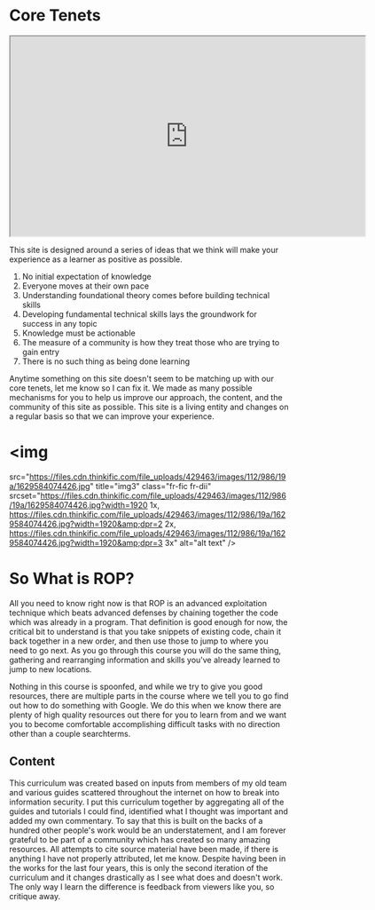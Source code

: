 # Core Tenets

<iframe allowfullscreen class="fr-draggable" height="360" src="https://www.youtube.com/embed/j3zXTthcaWo?wmode=opaque" width="640"></iframe>

  

This site is designed around a series of ideas that we think will make
your experience as a learner as positive as possible.

1.  No initial expectation of knowledge
2.  Everyone moves at their own pace
3.  Understanding foundational theory comes before building technical
    skills
4.  Developing fundamental technical skills lays the groundwork for
    success in any topic
5.  Knowledge must be actionable
6.  The measure of a community is how they treat those who are trying to
    gain entry
7.  There is no such thing as being done learning

Anytime something on this site doesn't seem to be matching up with our
core tenets, let me know so I can fix it. We made as many possible
mechanisms for you to help us improve our approach, the content, and the
community of this site as possible. This site is a living entity and
changes on a regular basis so that we can improve your experience.

  

# <img
src="https://files.cdn.thinkific.com/file_uploads/429463/images/112/986/19a/1629584074426.jpg"
title="img3" class="fr-fic fr-dii"
srcset="https://files.cdn.thinkific.com/file_uploads/429463/images/112/986/19a/1629584074426.jpg?width=1920 1x, https://files.cdn.thinkific.com/file_uploads/429463/images/112/986/19a/1629584074426.jpg?width=1920&amp;dpr=2 2x, https://files.cdn.thinkific.com/file_uploads/429463/images/112/986/19a/1629584074426.jpg?width=1920&amp;dpr=3 3x"
alt="alt text" /> 

# So What is ROP?

All you need to know right now is that ROP is an advanced exploitation
technique which beats advanced defenses by chaining together the code
which was already in a program. That definition is good enough for now,
the critical bit to understand is that you take snippets of existing
code, chain it back together in a new order, and then use those to jump
to where you need to go next. As you go through this course you will do
the same thing, gathering and rearranging information and skills you've
already learned to jump to new locations.

Nothing in this course is spoonfed, and while we try to give you good
resources, there are multiple parts in the course where we tell you to
go find out how to do something with Google. We do this when we know
there are plenty of high quality resources out there for you to learn
from and we want you to become comfortable accomplishing difficult tasks
with no direction other than a couple searchterms.

## Content

This curriculum was created based on inputs from members of my old team
and various guides scattered throughout the internet on how to break
into information security. I put this curriculum together by aggregating
all of the guides and tutorials I could find, identified what I thought
was important and added my own commentary. To say that this is built on
the backs of a hundred other people's work would be an understatement,
and I am forever grateful to be part of a community which has created so
many amazing resources. All attempts to cite source material have been
made, if there is anything I have not properly attributed, let me know.
Despite having been in the works for the last four years, this is only
the second iteration of the curriculum and it changes drastically as I
see what does and doesn't work. The only way I learn the difference is
feedback from viewers like you, so critique away.
